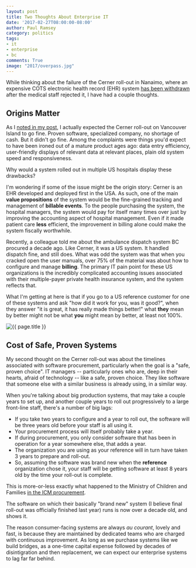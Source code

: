 ```yaml
---
layout: post
title: Two Thoughts About Enterprise IT
date: '2017-02-27T08:00:00-08:00'
author: Paul Ramsey
category: politics
tags:
- it
- enterprise
- bc
comments: True
image: "2017/overpass.jpg"
---
```


While thinking about the failure of the Cerner roll-out in Nanaimo, where an expensive COTS electronic health record (EHR) system [has been withdrawn](http://www.cbc.ca/news/canada/british-columbia/island-health-ihealth-nanaimo-1.3995300) after the medical staff rejected it, I have had a couple thoughts.

## Origins Matter

As I [noted in my post](/2017/02/nanaimo-ihealth.html), I actually expected the Cerner roll-out on Vancouver Island to go fine. Proven software, specialized company, no shortage of cash. But it didn't go fine. Among the complaints were things you'd expect to have been ironed out of a mature product ages ago: data entry efficiency, user-friendly displays of relevant data at relevant places, plain old system speed and responsiveness.

Why would a system rolled out in multiple US hospitals display these drawbacks? 

I'm wondering if some of the issue might be the origin story: Cerner is an EHR developed and deployed first in the USA. As such, one of the main **value propositions** of the system would be the fine-grained tracking and management of **billable events**. To the people purchasing the system, the hospital managers, the system would pay for itself many times over just by improving the accounting aspect of hospital management. Even if it made patient care **less** efficient, the improvement in billing alone could make the system fiscally worthwhile.

Recently, a colleague told me about the ambulance dispatch system BC procured a decade ago. Like Cerner, it was a US system. It handled dispatch fine, and still does. What was odd the system was that when you cracked open the user manuals, over 75% of the material was about how to configure and manage **billing**. The primary IT pain point for these US organizations is the incredibly complicated accounting issues associated with their multiple-payer private health insurance system, and the system reflects that.

What I'm getting at here is that if you go to a US reference customer for one of these systems and ask "how did it work for you, was it good?", when they answer "it is great, it has really made things better!" what **they** mean by better might not be what **you** might mean by better, at least not 100%.

<img src="{{ site.images }}{{ page.image }}" alt='{{ page.title }}' />

## Cost of Safe, Proven Systems

My second thought on the Cerner roll-out was about the timelines associated with software procurement, particularly when the goal is a "safe, proven choice". IT managers -- particularly ones who are, deep in their hearts, afraid of technology -- like a safe, proven choice. They like software that someone else with a similar business is already using, in a similar way.

When you're talking about big production systems, that may take a couple years to set up, and another couple years to roll out progressively to a large front-line staff, there's a number of big lags:

* If you take two years to configure and a year to roll out, the software will be three years old before your staff is all using it.
* Your procurement process will itself probably take a year.
* If during procurement, you only consider software that has been in operation for a year somewhere else, that adds a year.
* The organization you are using as your reference will in turn have taken 3 years to prepare and roll-out.
* So, assuming the software was brand new when the **reference** organization chose it, your staff will be getting software at least 8 years old by the time your roll-out is complete.

This is more-or-less exactly what happened to the Ministry of Children and Families [in the ICM procurement](/2012/06/more-icm.html). 

The software on which their basically "brand new" system (I believe final roll-out was officially finished last year) runs is now over a decade old, and shows it.

The reason consumer-facing systems are always *au courant*, lovely and fast, is because they are maintained by dedicated teams who are charged with continuous improvement. As long as we purchase systems like we build bridges, as a one-time capital expense followed by decades of disintigration and then replacement, we can expect our enterprise systems to lag far far behind. 

